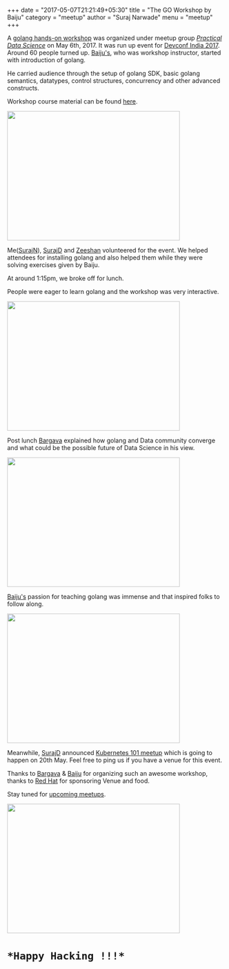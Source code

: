 +++
date = "2017-05-07T21:21:49+05:30"
title = "The GO Workshop by Baiju"
category = "meetup"
author = "Suraj Narwade"
menu = "meetup"
+++

A [golang hands-on workshop](https://www.meetup.com/Practical-Data-Science-Workshops-Bangalore/events/238824064/) was organized under meetup group [*Practical Data Science*](https://www.meetup.com/Practical-Data-Science-Workshops-Bangalore/) on May 6th, 2017. It was run up event for [Devconf India 2017](https://rootconf.talkfunnel.com/devconf-2017/). Around 60 people turned up. [Baiju's](https://twitter.com/nogenerics), who was workshop instructor, started with introduction of golang. 

He carried audience through the setup of golang SDK, basic golang semantics, datatypes, control structures, concurrency and other advanced constructs. 

Workshop course material can be found [here](http://talks.godoc.org/github.com/baijum/presentation/golang_workshop/presentation.slide#1).

<img src="/start.jpg" width="400" height="300" align="middle"/>

Me([SurajN](https://twitter.com/red_suraj)), [SurajD](https://twitter.com/surajd_) and [Zeeshan](https://twitter.com/zee_10000) volunteered for the event. We helped attendees for installing golang and also helped them while they were solving exercises given by Baiju.

At around 1:15pm, we broke off for lunch.

People were eager to learn golang and the workshop was very interactive. 

<img src="/attendee.jpg" width="400" height="300" align="middle"/>

Post lunch [Bargava](https://twitter.com/bargava) explained how golang and Data community converge and what could be the possible future of Data Science in his view.

<img src="/bargava.jpg" width="400" height="300" align="middle"/>

[Baiju's](https://twitter.com/nogenerics) passion for teaching golang was immense and that inspired folks to follow along.

<img src="/baiju1.jpg" width="400" height="300" align="middle"/>

Meanwhile, [SurajD](https://twitter.com/surajd_) announced [Kubernetes 101 meetup](https://www.meetup.com/kubernetes-openshift-India-Meetup/events/239381714/) which is going to happen on 20th May. Feel free to ping us if you have a venue for this event.

Thanks to [Bargava](https://twitter.com/bargava) & [Baiju](https://twitter.com/nogenerics) for organizing such an awesome workshop, thanks to [Red Hat](https://www.redhat.com/en) for sponsoring Venue and food.

Stay tuned for [upcoming meetups](https://www.meetup.com/kubernetes-openshift-India-Meetup/events/239381714/).

<img src="/baiju.jpg" width="400" height="300" align="middle"/>


# `*Happy Hacking !!!*`




